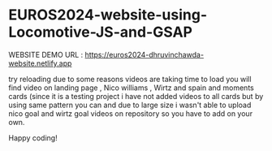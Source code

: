 # EUROS2024-website-using-Locomotive-JS-and-GSAP

WEBSITE DEMO URL : https://euros2024-dhruvinchawda-website.netlify.app

try reloading due to some reasons videos are taking time to load 
you will find video on landing page , Nico williams , Wirtz and spain and moments cards (since it is a testing project i have not added videos to all cards but by using same pattern you can and due to large size i wasn't able to upload nico goal and wirtz goal videos on repository so you have to add on your own.

Happy coding! 


